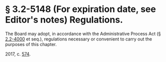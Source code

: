 # § 3.2-5148 (For expiration date, see Editor's notes) Regulations.

<p>The Board may adopt, in accordance with the Administrative Process Act (§ <a href='http://law.lis.virginia.gov/vacode/2.2-4000/'>2.2-4000</a> et seq.), regulations necessary or convenient to carry out the purposes of this chapter.</p><p>2017, c. <a href='http://lis.virginia.gov/cgi-bin/legp604.exe?171+ful+CHAP0574'>574</a>.</p>